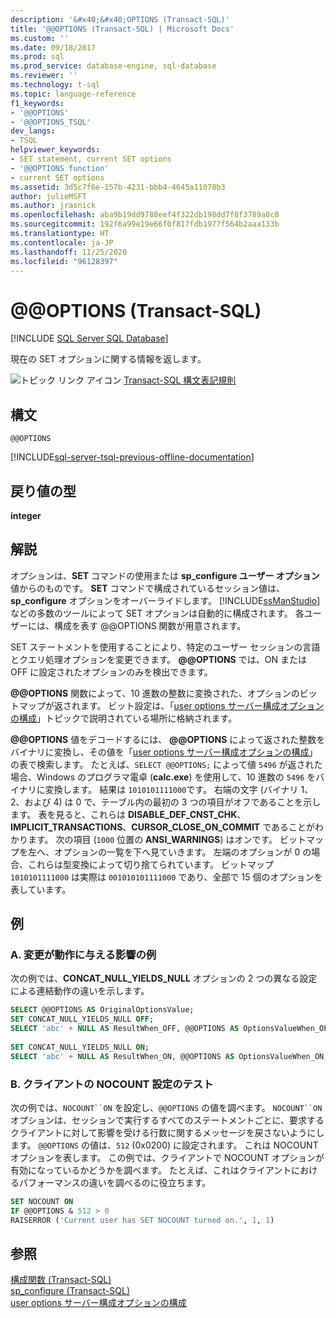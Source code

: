 ```yaml
---
description: '&#x40;&#x40;OPTIONS (Transact-SQL)'
title: '@@OPTIONS (Transact-SQL) | Microsoft Docs'
ms.custom: ''
ms.date: 09/18/2017
ms.prod: sql
ms.prod_service: database-engine, sql-database
ms.reviewer: ''
ms.technology: t-sql
ms.topic: language-reference
f1_keywords:
- '@@OPTIONS'
- '@@OPTIONS_TSQL'
dev_langs:
- TSQL
helpviewer_keywords:
- SET statement, current SET options
- '@@OPTIONS function'
- current SET options
ms.assetid: 3d5c7f6e-157b-4231-bbb4-4645a11078b3
author: julieMSFT
ms.author: jrasnick
ms.openlocfilehash: aba9b19dd9788eef4f322db198dd7f8f3789a8c8
ms.sourcegitcommit: 192f6a99e19e66f0f817fdb1977f564b2aaa133b
ms.translationtype: HT
ms.contentlocale: ja-JP
ms.lasthandoff: 11/25/2020
ms.locfileid: "96128397"
---
```

# <a name="x40x40options-transact-sql"></a>&#x40;&#x40;OPTIONS (Transact-SQL)
[!INCLUDE [SQL Server SQL Database](../../includes/applies-to-version/sql-asdb.md)]

  現在の SET オプションに関する情報を返します。  
  
 ![トピック リンク アイコン](../../database-engine/configure-windows/media/topic-link.gif "トピック リンク アイコン") [Transact-SQL 構文表記規則](../../t-sql/language-elements/transact-sql-syntax-conventions-transact-sql.md)  
  
## <a name="syntax"></a>構文  
  
```syntaxsql  
@@OPTIONS  
```  
  
[!INCLUDE[sql-server-tsql-previous-offline-documentation](../../includes/sql-server-tsql-previous-offline-documentation.md)]

## <a name="return-types"></a>戻り値の型
 **integer**  
  
## <a name="remarks"></a>解説  
 オプションは、**SET** コマンドの使用または **sp_configure ユーザー オプション** 値からのものです。 **SET** コマンドで構成されているセッション値は、**sp_configure** オプションをオーバーライドします。 [!INCLUDE[ssManStudio](../../includes/ssmanstudio-md.md)] などの多数のツールによって SET オプションは自動的に構成されます。 各ユーザーには、構成を表す @@OPTIONS 関数が用意されます。  
  
 SET ステートメントを使用することにより、特定のユーザー セッションの言語とクエリ処理オプションを変更できます。 **\@\@OPTIONS** では、ON または OFF に設定されたオプションのみを検出できます。  
  
 **\@\@OPTIONS** 関数によって、10 進数の整数に変換された、オプションのビットマップが返されます。 ビット設定は、「[user options サーバー構成オプションの構成](../../database-engine/configure-windows/configure-the-user-options-server-configuration-option.md)」トピックで説明されている場所に格納されます。  
  
 **\@\@OPTIONS** 値をデコードするには、 **\@\@OPTIONS** によって返された整数をバイナリに変換し、その値を「[user options サーバー構成オプションの構成](../../database-engine/configure-windows/configure-the-user-options-server-configuration-option.md)」の表で検索します。 たとえば、`SELECT @@OPTIONS;` によって値 `5496` が返された場合、Windows のプログラマ電卓 (**calc.exe**) を使用して、10 進数の `5496` をバイナリに変換します。 結果は `1010101111000`です。 右端の文字 (バイナリ 1、2、および 4) は 0 で、テーブル内の最初の 3 つの項目がオフであることを示します。 表を見ると、これらは **DISABLE_DEF_CNST_CHK**、**IMPLICIT_TRANSACTIONS**、**CURSOR_CLOSE_ON_COMMIT** であることがわかります。 次の項目 (`1000` 位置の **ANSI_WARNINGS**) はオンです。 ビットマップを左へ、オプションの一覧を下へ見ていきます。 左端のオプションが 0 の場合、これらは型変換によって切り捨てられています。 ビットマップ `1010101111000` は実際は `001010101111000` であり、全部で 15 個のオプションを表しています。  
  
## <a name="examples"></a>例  
  
### <a name="a-demonstration-of-how-changes-affect-behavior"></a>A. 変更が動作に与える影響の例  
 次の例では、**CONCAT_NULL_YIELDS_NULL** オプションの 2 つの異なる設定による連結動作の違いを示します。  
  
```sql  
SELECT @@OPTIONS AS OriginalOptionsValue;  
SET CONCAT_NULL_YIELDS_NULL OFF;  
SELECT 'abc' + NULL AS ResultWhen_OFF, @@OPTIONS AS OptionsValueWhen_OFF;  
  
SET CONCAT_NULL_YIELDS_NULL ON;  
SELECT 'abc' + NULL AS ResultWhen_ON, @@OPTIONS AS OptionsValueWhen_ON;  
```  
  
### <a name="b-testing-a-client-nocount-setting"></a>B. クライアントの NOCOUNT 設定のテスト  
 次の例では、`NOCOUNT``ON` を設定し、`@@OPTIONS` の値を調べます。 `NOCOUNT``ON` オプションは、セッションで実行するすべてのステートメントごとに、要求するクライアントに対して影響を受ける行数に関するメッセージを戻さないようにします。 `@@OPTIONS` の値は、`512` (0x0200) に設定されます。 これは NOCOUNT オプションを表します。 この例では、クライアントで NOCOUNT オプションが有効になっているかどうかを調べます。 たとえば、これはクライアントにおけるパフォーマンスの違いを調べるのに役立ちます。  
  
```sql  
SET NOCOUNT ON  
IF @@OPTIONS & 512 > 0   
RAISERROR ('Current user has SET NOCOUNT turned on.', 1, 1)  
```  
  
## <a name="see-also"></a>参照  
 [構成関数 &#40;Transact-SQL&#41;](../../t-sql/functions/configuration-functions-transact-sql.md)   
 [sp_configure &#40;Transact-SQL&#41;](../../relational-databases/system-stored-procedures/sp-configure-transact-sql.md)   
 [user options サーバー構成オプションの構成](../../database-engine/configure-windows/configure-the-user-options-server-configuration-option.md)  
  
  
